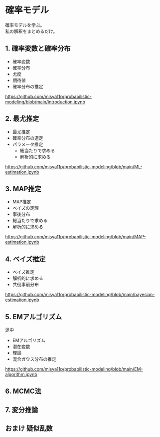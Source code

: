 # 確率モデル

確率モデルを学ぶ。  
私の解釈をまとめるだけ。

## 1. 確率変数と確率分布

- 確率変数
- 確率分布
- 尤度
- 期待値
- 確率分布の推定

https://github.com/misya11p/probabilistic-modeling/blob/main/introduction.ipynb

## 2. 最尤推定

- 最尤推定
- 確率分布の選定
- パラメータ推定
    - 総当たりで求める
    - 解析的に求める

https://github.com/misya11p/probabilistic-modeling/blob/main/ML-estimation.ipynb

## 3. MAP推定

- MAP推定
- ベイズの定理
- 事後分布
- 総当たりで求める
- 解析的に求める

https://github.com/misya11p/probabilistic-modeling/blob/main/MAP-estimation.ipynb

## 4. ベイズ推定

- ベイズ推定
- 解析的に求める
- 共役事前分布

https://github.com/misya11p/probabilistic-modeling/blob/main/bayesian-estimation.ipynb

## 5. EMアルゴリズム

途中

- EMアルゴリズム
- 潜在変数
- 理論
- 混合ガウス分布の推定

https://github.com/misya11p/probabilistic-modeling/blob/main/EM-algorithm.ipynb

## 6. MCMC法

## 7. 変分推論

## おまけ 疑似乱数
